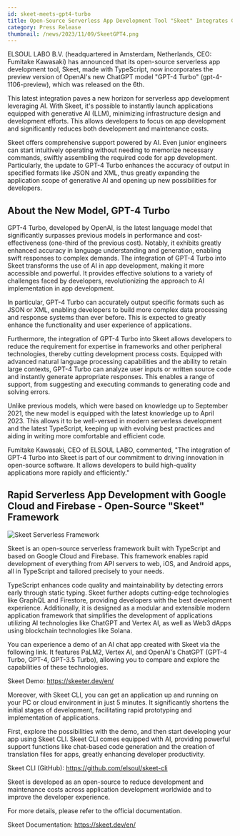 ```yaml
---
id: skeet-meets-gpt4-turbo
title: Open-Source Serverless App Development Tool "Skeet" Integrates GPT-4 Turbo
category: Press Release
thumbnail: /news/2023/11/09/SkeetGPT4.png
---
```


ELSOUL LABO B.V. (headquartered in Amsterdam, Netherlands, CEO: Fumitake Kawasaki) has announced that its open-source serverless app development tool, Skeet, made with TypeScript, now incorporates the preview version of OpenAI's new ChatGPT model "GPT-4 Turbo" (gpt-4-1106-preview), which was released on the 6th.

This latest integration paves a new horizon for serverless app development leveraging AI. With Skeet, it's possible to instantly launch applications equipped with generative AI (LLM), minimizing infrastructure design and development efforts. This allows developers to focus on app development and significantly reduces both development and maintenance costs.

Skeet offers comprehensive support powered by AI. Even junior engineers can start intuitively operating without needing to memorize necessary commands, swiftly assembling the required code for app development. Particularly, the update to GPT-4 Turbo enhances the accuracy of output in specified formats like JSON and XML, thus greatly expanding the application scope of generative AI and opening up new possibilities for developers.

## About the New Model, GPT-4 Turbo

GPT-4 Turbo, developed by OpenAI, is the latest language model that significantly surpasses previous models in performance and cost-effectiveness (one-third of the previous cost). Notably, it exhibits greatly enhanced accuracy in language understanding and generation, enabling swift responses to complex demands. The integration of GPT-4 Turbo into Skeet transforms the use of AI in app development, making it more accessible and powerful. It provides effective solutions to a variety of challenges faced by developers, revolutionizing the approach to AI implementation in app development.

In particular, GPT-4 Turbo can accurately output specific formats such as JSON or XML, enabling developers to build more complex data processing and response systems than ever before. This is expected to greatly enhance the functionality and user experience of applications.

Furthermore, the integration of GPT-4 Turbo into Skeet allows developers to reduce the requirement for expertise in frameworks and other peripheral technologies, thereby cutting development process costs. Equipped with advanced natural language processing capabilities and the ability to retain large contexts, GPT-4 Turbo can analyze user inputs or written source code and instantly generate appropriate responses. This enables a range of support, from suggesting and executing commands to generating code and solving errors.

Unlike previous models, which were based on knowledge up to September 2021, the new model is equipped with the latest knowledge up to April 2023. This allows it to be well-versed in modern serverless development and the latest TypeScript, keeping up with evolving best practices and aiding in writing more comfortable and efficient code.

Fumitake Kawasaki, CEO of ELSOUL LABO, commented, "The integration of GPT-4 Turbo into Skeet is part of our commitment to driving innovation in open-source software. It allows developers to build high-quality applications more rapidly and efficiently."

## Rapid Serverless App Development with Google Cloud and Firebase - Open-Source "Skeet" Framework

![Skeet Serverless Framework](/news/2023/11/09/SkeetEN.png)

Skeet is an open-source serverless framework built with TypeScript and based on Google Cloud and Firebase. This framework enables rapid development of everything from API servers to web, iOS, and Android apps, all in TypeScript and tailored precisely to your needs.

TypeScript enhances code quality and maintainability by detecting errors early through static typing. Skeet further adopts cutting-edge technologies like GraphQL and Firestore, providing developers with the best development experience. Additionally, it is designed as a modular and extensible modern application framework that simplifies the development of applications utilizing AI technologies like ChatGPT and Vertex AI, as well as Web3 dApps using blockchain technologies like Solana.

You can experience a demo of an AI chat app created with Skeet via the following link. It features PaLM2, Vertex AI, and OpenAI's ChatGPT (GPT-4 Turbo, GPT-4, GPT-3.5 Turbo), allowing you to compare and explore the capabilities of these technologies.

Skeet Demo: https://skeeter.dev/en/

Moreover, with Skeet CLI, you can get an application up and running on your PC or cloud environment in just 5 minutes. It significantly shortens the initial stages of development, facilitating rapid prototyping and implementation of applications.

First, explore the possibilities with the demo, and then start developing your app using Skeet CLI. Skeet CLI comes equipped with AI, providing powerful support functions like chat-based code generation and the creation of translation files for apps, greatly enhancing developer productivity.

Skeet CLI (GitHub): https://github.com/elsoul/skeet-cli

Skeet is developed as an open-source to reduce development and maintenance costs across application development worldwide and to improve the developer experience.

For more details, please refer to the official documentation.

Skeet Documentation: https://skeet.dev/en/
